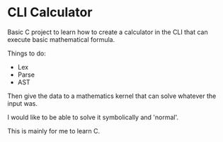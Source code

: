 # CLI Calculator

Basic C project to learn how to create a calculator in the CLI that can execute basic mathematical formula.

Things to do:
- Lex
- Parse
- AST

Then give the data to a mathematics kernel that can solve whatever the input was.

I would like to be able to solve it symbolically and 'normal'. 

This is mainly for me to learn C.
